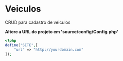 # Veiculos
CRUD para cadastro de veiculos

**Altere a URL do projeto em 'source/config/Config.php'**
```php
<?php
define("SITE",[
    "url" => "http://yourdomain.com"
]);


